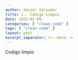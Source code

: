 ```yaml
---
author: Xavier Salvador
title: 1.- Código Limpio
date: 2025-02-09
categories: [ "clean_code" ]
tags: [ "clean code" ]
layout: post
excerpt_separator: <!--more-->
---
```


Codígo limpio